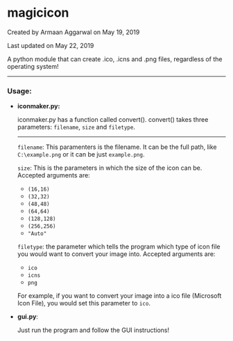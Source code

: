 # magicicon
Created by Armaan Aggarwal on May 19, 2019

Last updated on May 22, 2019


A python module that can create .ico, .icns and .png files, regardless of the operating system!

****

### Usage:
* **iconmaker.py:**

	iconmaker.py has a function called convert(). 
	convert() takes three parameters: `filename`, `size` and `filetype`.
	
	****
	
	
	`filename`: This paramenters is the filename. It can be the full path, like `C:\example.png` or it can be just `example.png`.
	 
	 
	`size`: This is the parameters in which the size of the icon can be. Accepted arguments are:
		
	* `(16,16)`
	* `(32,32)`
	* `(48,48)`
	* `(64,64)`
	* `(128,128)`
	* `(256,256)`
	* `"Auto"`
		
		
		
		
	`filetype`: the parameter which tells the program which type of icon file you would want to convert your image into. Accepted 		arguments are:
	
	* `ico`
	* `icns`
	* `png`
	
	For example, if you want to convert your image into a ico file (Microsoft Icon File), you would set this parameter to `ico`.
	


* **gui.py**:
	
	Just run the program and follow the GUI instructions!
